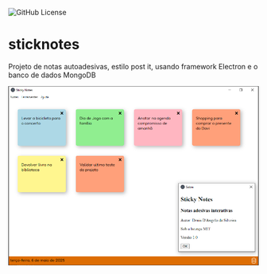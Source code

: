 ![GitHub License](https://img.shields.io/github/license/denisdangelo/sticknotes)

# sticknotes
Projeto de notas autoadesivas, estilo post it, usando framework Electron e o banco de dados MongoDB

![](src/public/img/Capturar.PNG)
